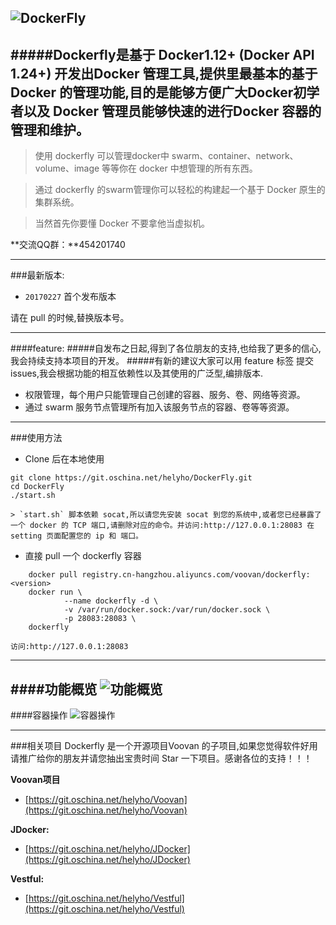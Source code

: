 ![DockerFly](http://git.oschina.net/uploads/images/2017/0227/130240_f5a011b5_116083.png "DockerFly")
------------------

#####Dockerfly是基于 Docker1.12+ (Docker API 1.24+) 开发出Docker 管理工具,提供里最基本的基于 Docker 的管理功能,目的是能够方便广大Docker初学者以及 Docker 管理员能够快速的进行Docker 容器的管理和维护。
------------------
> 使用 dockerfly 可以管理docker中 swarm、container、network、volume、image 等等你在 docker 中想管理的所有东西。

> 通过 dockerfly 的swarm管理你可以轻松的构建起一个基于 Docker 原生的集群系统。

> 当然首先你要懂 Docker 不要拿他当虚拟机。

**交流QQ群：**454201740

------------------
###最新版本:
 - `20170227` 首个发布版本

 请在 pull 的时候,替换版本号<version>。

------------------

####feature:
#####自发布之日起,得到了各位朋友的支持,也给我了更多的信心,我会持续支持本项目的开发。
#####有新的建议大家可以用 feature 标签 提交 issues,我会根据功能的相互依赖性以及其使用的广泛型,编排版本.

 - 权限管理，每个用户只能管理自己创建的容器、服务、卷、网络等资源。
 - 通过 swarm 服务节点管理所有加入该服务节点的容器、卷等等资源。
 


------------------
###使用方法
 - Clone 后在本地使用
```shell
git clone https://git.oschina.net/helyho/DockerFly.git
cd DockerFly
./start.sh
```
    > `start.sh` 脚本依赖 socat,所以请您先安装 socat 到您的系统中,或者您已经暴露了一个 docker 的 TCP 端口,请删除对应的命令。并访问:http://127.0.0.1:28083 在 setting 页面配置您的 ip 和 端口。
    

 - 直接 pull 一个 dockerfly 容器
```shell
    docker pull registry.cn-hangzhou.aliyuncs.com/voovan/dockerfly:<version> 
    docker run \
            --name dockerfly -d \
            -v /var/run/docker.sock:/var/run/docker.sock \
            -p 28083:28083 \
    dockerfly
```
    访问:http://127.0.0.1:28083

------------------

####功能概览
![功能概览](http://git.oschina.net/uploads/images/2017/0227/125457_aa86c71d_116083.gif "功能概览")
------------------
####容器操作
![容器操作](http://git.oschina.net/uploads/images/2017/0227/125522_866b27ec_116083.gif "容器操作")

------------------

###相关项目
Dockerfly 是一个开源项目Voovan 的子项目,如果您觉得软件好用请推广给你的朋友并请您抽出宝贵时间 Star 一下项目。感谢各位的支持！！！

**Voovan项目**
 - [https://git.oschina.net/helyho/Voovan](https://git.oschina.net/helyho/Voovan) 

**JDocker:**
 - [https://git.oschina.net/helyho/JDocker](https://git.oschina.net/helyho/JDocker)

**Vestful:**
 - [https://git.oschina.net/helyho/Vestful](https://git.oschina.net/helyho/Vestful)